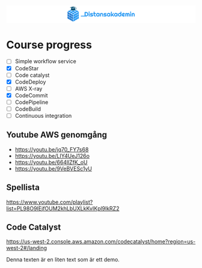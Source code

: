 ![Distansakademin](/assets/da-logo-header-slim-v2.png)

# Course progress

- [ ] Simple workflow service
- [x] CodeStar
- [ ] Code catalyst
- [x] CodeDeploy
- [ ] AWS X-ray
- [x] CodeCommit
- [ ] CodePipeline
- [ ] CodeBuild
- [ ] Continuous integration

## Youtube AWS genomgång

- <https://youtu.be/jq70_FY7s68>
- <https://youtu.be/LIY4UeJ126o>
- <https://youtu.be/664llZfK_oU>
- <https://youtu.be/9VeBVESc1yU>

## Spellista

<https://www.youtube.com/playlist?list=PL98O9IEjfOUM2khLbUXLkKvIKpl9lkRZ2>

## Code Catalyst

<https://us-west-2.console.aws.amazon.com/codecatalyst/home?region=us-west-2#/landing>

Denna texten är en liten text som är ett demo.